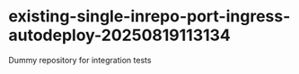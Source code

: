 # existing-single-inrepo-port-ingress-autodeploy-20250819113134
Dummy repository for integration tests
